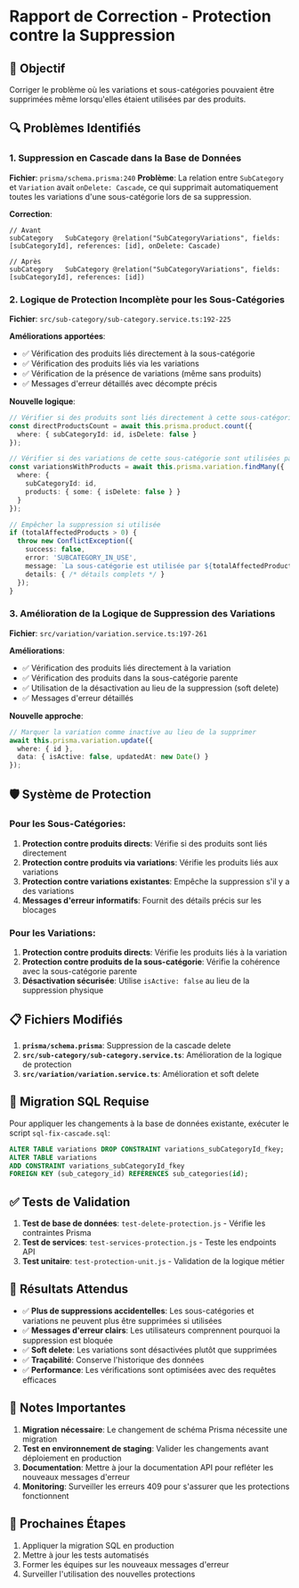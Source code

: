 # Rapport de Correction - Protection contre la Suppression

## 🎯 Objectif
Corriger le problème où les variations et sous-catégories pouvaient être supprimées même lorsqu'elles étaient utilisées par des produits.

## 🔍 Problèmes Identifiés

### 1. Suppression en Cascade dans la Base de Données
**Fichier**: `prisma/schema.prisma:240`
**Problème**: La relation entre `SubCategory` et `Variation` avait `onDelete: Cascade`, ce qui supprimait automatiquement toutes les variations d'une sous-catégorie lors de sa suppression.

**Correction**:
```prisma
// Avant
subCategory   SubCategory @relation("SubCategoryVariations", fields: [subCategoryId], references: [id], onDelete: Cascade)

// Après
subCategory   SubCategory @relation("SubCategoryVariations", fields: [subCategoryId], references: [id])
```

### 2. Logique de Protection Incomplète pour les Sous-Catégories
**Fichier**: `src/sub-category/sub-category.service.ts:192-225`

**Améliorations apportées**:
- ✅ Vérification des produits liés directement à la sous-catégorie
- ✅ Vérification des produits liés via les variations
- ✅ Vérification de la présence de variations (même sans produits)
- ✅ Messages d'erreur détaillés avec décompte précis

**Nouvelle logique**:
```typescript
// Vérifier si des produits sont liés directement à cette sous-catégorie
const directProductsCount = await this.prisma.product.count({
  where: { subCategoryId: id, isDelete: false }
});

// Vérifier si des variations de cette sous-catégorie sont utilisées par des produits
const variationsWithProducts = await this.prisma.variation.findMany({
  where: {
    subCategoryId: id,
    products: { some: { isDelete: false } }
  }
});

// Empêcher la suppression si utilisée
if (totalAffectedProducts > 0) {
  throw new ConflictException({
    success: false,
    error: 'SUBCATEGORY_IN_USE',
    message: `La sous-catégorie est utilisée par ${totalAffectedProducts} produit(s) au total.`,
    details: { /* détails complets */ }
  });
}
```

### 3. Amélioration de la Logique de Suppression des Variations
**Fichier**: `src/variation/variation.service.ts:197-261`

**Améliorations**:
- ✅ Vérification des produits liés directement à la variation
- ✅ Vérification des produits dans la sous-catégorie parente
- ✅ Utilisation de la désactivation au lieu de la suppression (soft delete)
- ✅ Messages d'erreur détaillés

**Nouvelle approche**:
```typescript
// Marquer la variation comme inactive au lieu de la supprimer
await this.prisma.variation.update({
  where: { id },
  data: { isActive: false, updatedAt: new Date() }
});
```

## 🛡️ Système de Protection

### Pour les Sous-Catégories:
1. **Protection contre produits directs**: Vérifie si des produits sont liés directement
2. **Protection contre produits via variations**: Vérifie les produits liés aux variations
3. **Protection contre variations existantes**: Empêche la suppression s'il y a des variations
4. **Messages d'erreur informatifs**: Fournit des détails précis sur les blocages

### Pour les Variations:
1. **Protection contre produits directs**: Vérifie les produits liés à la variation
2. **Protection contre produits de la sous-catégorie**: Vérifie la cohérence avec la sous-catégorie parente
3. **Désactivation sécurisée**: Utilise `isActive: false` au lieu de la suppression physique

## 📋 Fichiers Modifiés

1. **`prisma/schema.prisma`**: Suppression de la cascade delete
2. **`src/sub-category/sub-category.service.ts`**: Amélioration de la logique de protection
3. **`src/variation/variation.service.ts`**: Amélioration et soft delete

## 🔧 Migration SQL Requise

Pour appliquer les changements à la base de données existante, exécuter le script `sql-fix-cascade.sql`:

```sql
ALTER TABLE variations DROP CONSTRAINT variations_subCategoryId_fkey;
ALTER TABLE variations
ADD CONSTRAINT variations_subCategoryId_fkey
FOREIGN KEY (sub_category_id) REFERENCES sub_categories(id);
```

## ✅ Tests de Validation

1. **Test de base de données**: `test-delete-protection.js` - Vérifie les contraintes Prisma
2. **Test de services**: `test-services-protection.js` - Teste les endpoints API
3. **Test unitaire**: `test-protection-unit.js` - Validation de la logique métier

## 🎯 Résultats Attendus

- ✅ **Plus de suppressions accidentelles**: Les sous-catégories et variations ne peuvent plus être supprimées si utilisées
- ✅ **Messages d'erreur clairs**: Les utilisateurs comprennent pourquoi la suppression est bloquée
- ✅ **Soft delete**: Les variations sont désactivées plutôt que supprimées
- ✅ **Traçabilité**: Conserve l'historique des données
- ✅ **Performance**: Les vérifications sont optimisées avec des requêtes efficaces

## 📝 Notes Importantes

1. **Migration nécessaire**: Le changement de schéma Prisma nécessite une migration
2. **Test en environnement de staging**: Valider les changements avant déploiement en production
3. **Documentation**: Mettre à jour la documentation API pour refléter les nouveaux messages d'erreur
4. **Monitoring**: Surveiller les erreurs 409 pour s'assurer que les protections fonctionnent

## 🔄 Prochaines Étapes

1. Appliquer la migration SQL en production
2. Mettre à jour les tests automatisés
3. Former les équipes sur les nouveaux messages d'erreur
4. Surveiller l'utilisation des nouvelles protections